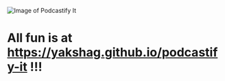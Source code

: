 
![Image of Podcastify It](https://yakshag.github.io/podcastify-it/images/podcastify.png)
# All fun is at https://yakshag.github.io/podcastify-it !!!
